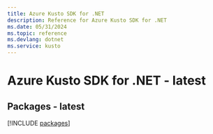 ```yaml
---
title: Azure Kusto SDK for .NET
description: Reference for Azure Kusto SDK for .NET
ms.date: 05/31/2024
ms.topic: reference
ms.devlang: dotnet
ms.service: kusto
---
```

# Azure Kusto SDK for .NET - latest
## Packages - latest
[!INCLUDE [packages](kusto-index.md)]
